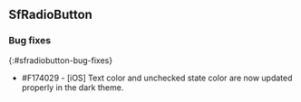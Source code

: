 ## SfRadioButton

### Bug fixes
{:#sfradiobutton-bug-fixes}

* \#F174029 - [iOS] Text color and unchecked state color are now updated properly in the dark theme.